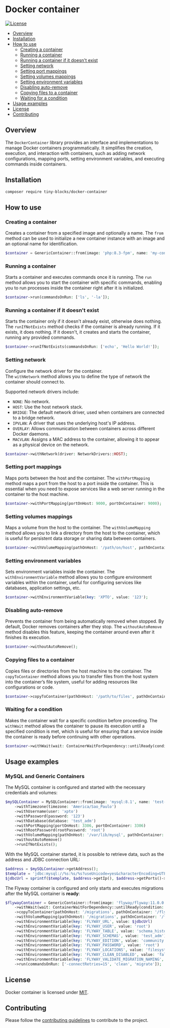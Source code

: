 # Docker container

[![License](https://img.shields.io/badge/license-MIT-green)](LICENSE)

* [Overview](#overview)
* [Installation](#installation)
* [How to use](#how-to-use)
    * [Creating a container](#creating-a-container)
    * [Running a container](#running-a-container)
    * [Running a container if it doesn't exist](#running-a-container-if-it-doesnt-exist)
    * [Setting network](#setting-network)
    * [Setting port mappings](#setting-port-mappings)
    * [Setting volumes mappings](#setting-volumes-mappings)
    * [Setting environment variables](#setting-environment-variables)
    * [Disabling auto-remove](#disabling-auto-remove)
    * [Copying files to a container](#copying-files-to-a-container)
    * [Waiting for a condition](#waiting-for-a-condition)
* [Usage examples](#usage-examples)
* [License](#license)
* [Contributing](#contributing)

<div id='overview'></div> 

## Overview

The `DockerContainer` library provides an interface and implementations to manage Docker containers programmatically.
It simplifies the creation, execution, and interaction with containers, such as adding network configurations, mapping
ports, setting environment variables, and executing commands inside containers.

<div id='installation'></div>

## Installation

```bash
composer require tiny-blocks/docker-container
```

<div id='how-to-use'></div>

## How to use

### Creating a container

Creates a container from a specified image and optionally a name.
The `from` method can be used to initialize a new container instance with an image and an optional name for
identification.

```php
$container = GenericContainer::from(image: 'php:8.3-fpm', name: 'my-container');
```

### Running a container

Starts a container and executes commands once it is running.
The `run` method allows you to start the container with specific commands, enabling you to run processes inside the
container right after it is initialized.

```php
$container->run(commandsOnRun: ['ls', '-la']);
```

### Running a container if it doesn't exist

Starts the container only if it doesn't already exist, otherwise does nothing.
The `runIfNotExists` method checks if the container is already running.
If it exists, it does nothing.
If it doesn't, it creates and starts the container, running any provided commands.

```php
$container->runIfNotExists(commandsOnRun: ['echo', 'Hello World!']);
```

### Setting network

Configure the network driver for the container.  
The `withNetwork` method allows you to define the type of network the container should connect to.

Supported network drivers include:

- `NONE`: No network.
- `HOST`: Use the host network stack.
- `BRIDGE`: The default network driver, used when containers are connected to a bridge network.
- `IPVLAN`: A driver that uses the underlying host's IP address.
- `OVERLAY`: Allows communication between containers across different Docker daemons.
- `MACVLAN`: Assigns a MAC address to the container, allowing it to appear as a physical device on the network.

```php
$container->withNetwork(driver: NetworkDrivers::HOST);
```

### Setting port mappings

Maps ports between the host and the container.
The `withPortMapping` method maps a port from the host to a port inside the container.
This is essential when you need to expose services like a web server running in the container to the host
machine.

```php
$container->withPortMapping(portOnHost: 9000, portOnContainer: 9000);
```

### Setting volumes mappings

Maps a volume from the host to the container.
The `withVolumeMapping` method allows you to link a directory from the host to the container, which is useful for
persistent data storage or sharing data between containers.

```php
$container->withVolumeMapping(pathOnHost: '/path/on/host', pathOnContainer: '/path/in/container');
```

### Setting environment variables

Sets environment variables inside the container.
The `withEnvironmentVariable` method allows you to configure environment variables within the container, useful for
configuring services like databases, application settings, etc.

```php
$container->withEnvironmentVariable(key: 'XPTO', value: '123');
```

### Disabling auto-remove

Prevents the container from being automatically removed when stopped.
By default, Docker removes containers after they stop.
The `withoutAutoRemove` method disables this feature, keeping the container around even after it finishes its
execution.

```php
$container->withoutAutoRemove();
```

### Copying files to a container

Copies files or directories from the host machine to the container.
The `copyToContainer` method allows you to transfer files from the host system into the container’s file system, useful
for adding resources like configurations or code.

```php
$container->copyToContainer(pathOnHost: '/path/to/files', pathOnContainer: '/path/in/container');
```

### Waiting for a condition

Makes the container wait for a specific condition before proceeding.
The `withWait` method allows the container to pause its execution until a specified condition is met, which is useful
for ensuring that a service inside the container is ready before continuing with other operations.

```php
$container->withWait(wait: ContainerWaitForDependency::untilReady(condition: MySQLReady::from(container: $container)));
```

<div id='usage-examples'></div>

## Usage examples

### MySQL and Generic Containers

The MySQL container is configured and started with the necessary credentials and volumes:

```php
$mySQLContainer = MySQLContainer::from(image: 'mysql:8.1', name: 'test-database')
    ->withTimezone(timezone: 'America/Sao_Paulo')
    ->withUsername(user: 'xpto')
    ->withPassword(password: '123')
    ->withDatabase(database: 'test_adm')
    ->withPortMapping(portOnHost: 3306, portOnContainer: 3306)
    ->withRootPassword(rootPassword: 'root')
    ->withVolumeMapping(pathOnHost: '/var/lib/mysql', pathOnContainer: '/var/lib/mysql')
    ->withoutAutoRemove()
    ->runIfNotExists();
```

With the MySQL container started, it is possible to retrieve data, such as the address and JDBC connection URL:

```php
$address = $mySQLContainer->getAddress();
$template = 'jdbc:mysql://%s:%s/%s?useUnicode=yes&characterEncoding=UTF-8&allowPublicKeyRetrieval=true&useSSL=false';
$jdbcUrl = sprintf($template, $address->getIp(), $address->getPorts()->firstExposedPort(), 'test_adm');
```

The Flyway container is configured and only starts and executes migrations after the MySQL container is **ready**:

```php
$flywayContainer = GenericContainer::from(image: 'flyway/flyway:11.0.0')
    ->withWait(wait: ContainerWaitForDependency::untilReady(condition: MySQLReady::from(container: $mySQLContainer)))
    ->copyToContainer(pathOnHost: '/migrations', pathOnContainer: '/flyway/sql')
    ->withVolumeMapping(pathOnHost: '/migrations', pathOnContainer: '/flyway/sql')
    ->withEnvironmentVariable(key: 'FLYWAY_URL', value: $jdbcUrl)
    ->withEnvironmentVariable(key: 'FLYWAY_USER', value: 'root')
    ->withEnvironmentVariable(key: 'FLYWAY_TABLE', value: 'schema_history')
    ->withEnvironmentVariable(key: 'FLYWAY_SCHEMAS', value: 'test_adm')
    ->withEnvironmentVariable(key: 'FLYWAY_EDITION', value: 'community')
    ->withEnvironmentVariable(key: 'FLYWAY_PASSWORD', value: 'root')
    ->withEnvironmentVariable(key: 'FLYWAY_LOCATIONS', value: 'filesystem:/flyway/sql')
    ->withEnvironmentVariable(key: 'FLYWAY_CLEAN_DISABLED', value: 'false')
    ->withEnvironmentVariable(key: 'FLYWAY_VALIDATE_MIGRATION_NAMING', value: 'true')
    ->run(commandsOnRun: ['-connectRetries=15', 'clean', 'migrate']);
```

<div id='license'></div>

## License

Docker container is licensed under [MIT](LICENSE).

<div id='contributing'></div>

## Contributing

Please follow the [contributing guidelines](https://github.com/tiny-blocks/tiny-blocks/blob/main/CONTRIBUTING.md) to
contribute to the project.
